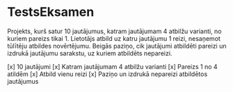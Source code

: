 # TestsEksamen

Projekts, kurš satur 10 jautājumus, katram jautājumam 4 atbilžu varianti, no kuriem pareizs tikai 1.
Lietotājs atbild uz katru jautājumu 1 reizi, nesaņemot tūlītēju atbildes novērtējumu. Beigās paziņo, cik jautājumi atbildēti pareizi un izdrukā jautājumu sarakstu, uz kuriem atbildēts nepareizi.

[x] 10 jautājumi
[x] Katram jautājumam 4 atbilžu varianti
[x] Pareizs 1 no 4 atildēm
[x] Atbild vienu reizi
[x] Paziņo un izdrukā nepareizi atbildētos jautājumus
